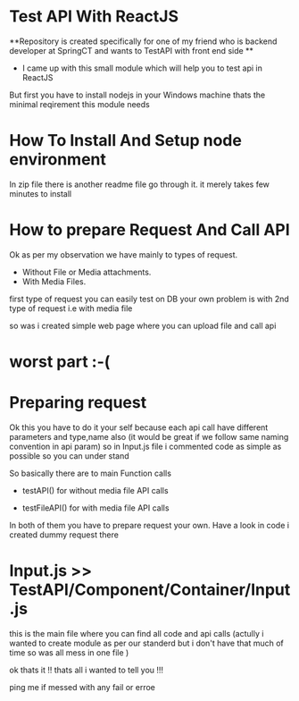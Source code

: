 # Test  API With ReactJS 
**Repository is created specifically for one of my friend who is backend developer at SpringCT and wants to TestAPI with front end side **

* I came up with this small module which will help you to test api in ReactJS

But first you have to install nodejs in your Windows machine thats the minimal reqirement this module needs

# How To Install And Setup node environment 
In zip file there is another readme file go through it.
it merely takes few minutes to install

# How to prepare Request And Call API
Ok as per my observation we have mainly to types of request.

 * Without File or Media attachments.
 * With Media Files.
  
first type of request you can easily test on DB your own 
problem is with 2nd type of request i.e with media file
  
  so was i created simple web page where you can upload file and call api

# worst part :-(
  # Preparing request

Ok this you have to do it your self because each api call have different parameters and type,name also (it would be great if we follow same naming convention in api param)
so in Input.js file  i commented code as simple as possible so you can under stand

So basically there are to main Function calls 

* testAPI()
 for without media file API calls

* testFileAPI()
  for with media file API calls

In both of them you have to prepare request your own. Have a look in code i created dummy request there

# Input.js  >> TestAPI/Component/Container/Input.js
this is the main file where you can find all code and api calls 
(actully i wanted to create module as per our standerd but i don't have that much of time so was all mess in one file )

ok thats it !!
thats all i wanted to tell you !!! 

ping me if messed with any fail or erroe



